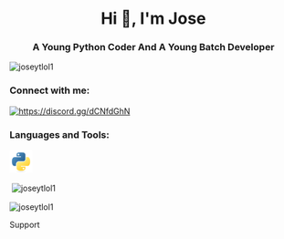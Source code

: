 <h1 align="center">Hi 👋, I'm Jose</h1> <h3 align="center">A Young Python Coder And A Young Batch Developer</h3> <p align="left"> <img src="https://komarev.com/ghpvc/?username=joseytlol1&label=Profile%20views&color=0e75b6&style=flat" alt="joseytlol1" /> </p> <h3 align="left">Connect with me:</h3> <p align="left"> <a href="https://discord.gg/3cDEYMdN" target="blank"><img align="center" src="https://raw.githubusercontent.com/rahuldkjain/github-profile-readme-generator/master/src/images/icons/Social/discord.svg" alt="https://discord.gg/dCNfdGhN" height="30" width="40" /></a> </p> <h3 align="left">Languages and Tools:</h3> <p align="left"> <a href="https://www.python.org" target="_blank" rel="noreferrer"> <img src="https://raw.githubusercontent.com/devicons/devicon/master/icons/python/python-original.svg" alt="python" width="40" height="40"/> </a> </p> <p>&nbsp;<img align="center" src="https://github-readme-stats.vercel.app/api?username=joseytlol1&show_icons=true&locale=en" alt="joseytlol1" /></p> <p><img align="center" src="https://github-readme-streak-stats.herokuapp.com/?user=Joseslol&" alt="joseytlol1" /></p> Support

